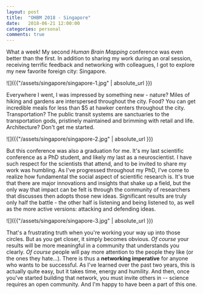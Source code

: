 ```yaml
---
layout: post
title:  "OHBM 2018 - Singapore"
date:   2018-06-21 12:00:00
categories: personal
comments: true
---
```


What a week! My second *Human Brain Mapping* conference was even better than the first. In addition to sharing my work during an oral session, receiving terrific feedback and networking with colleagues, I got to explore my new favorite foreign city: Singapore. 

![]({{"/assets/singapore/singapore-1.jpg" | absolute_url }})

Everywhere I went, I was impressed by something new - nature? Miles of hiking and gardens are interspersed throughout the city. Food? You can get incredible meals for less than \$5 at hawker centers throughout the city. Transportation? The public transit systems are sanctuaries to the transportation gods, pristinely maintained and brimming with retail and life. Architecture? Don't get me started.

![]({{"/assets/singapore/singapore-2.jpg" | absolute_url }})

But this conference was also a graduation for me. It's my last scientific conference as a PhD student, and likely my last as a neuroscientist. I have such respect for the scientists that attend, and to be invited to share my work was humbling. As I've progressed throughout my PhD, I've come to realize how fundamental the social aspect of scientific research is. It's true that there are major innovations and insights that shake up a field, but the only way that impact can be felt is through the community of researchers that discusses then adopts those new ideas. Significant results are truly only half the battle - the other half is listening and being listened to, as well as the more active versions: attacking and defending ideas. 

![]({{"/assets/singapore/singapore-3.jpg" | absolute_url }})

That's a frustrating truth when you're working your way up into those circles. But as you get closer, it simply becomes obvious. *Of course* your results will be more meaningful in a community that understands you clearly. *Of course* people will pay more attention to the people they like (or the ones they hate...). There is thus a **networking imperative** for anyone who wants to be successful. As I've learned over the past two years, this is actually quite easy, but it takes time, energy and humility. And then, once you've started building that network, you must invite others in -- science requires an open community. And I'm happy to have been a part of this one.